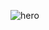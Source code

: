 ![hero](https://user-images.githubusercontent.com/78580143/128701816-9419268b-9ead-4fbe-9e59-107276ef0115.png)
